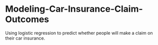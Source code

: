 # Modeling-Car-Insurance-Claim-Outcomes
Using logistic regression to predict whether people will make a claim on their car insurance.
